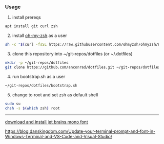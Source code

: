 ### Usage
1. install prereqs
```bash
apt install git curl zsh
```

2. install [oh-my-zsh](https://github.com/ohmyzsh/ohmyzsh) as a user
```bash
sh -c "$(curl -fsSL https://raw.githubusercontent.com/ohmyzsh/ohmyzsh/master/tools/install.sh)"
```

3. clone this repository into ~/git-repos/dotfiles (or ~/.dotfiles)
```bash
mkdir -p ~/git-repos/dotfiles
git clone https://github.com/anconrad/dotfiles.git ~/git-repos/dotfiles
```

4. run bootstrap.sh as a user
```bash
~/git-repos/dotfiles/bootstrap.sh
```

5. change to root and set zsh as default shell
```bash
sudo su
chsh -s $(which zsh) root
```

---
[download and install jet brains mono font](https://www.jetbrains.com/lp/mono/)

https://blog.danskingdom.com/Update-your-terminal-prompt-and-font-in-Windows-Terminal-and-VS-Code-and-Visual-Studio/
